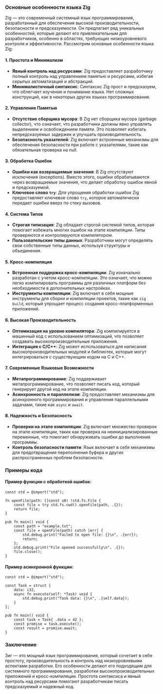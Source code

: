 
### Основные особенности языка Zig

Zig — это современный системный язык программирования, разработанный для обеспечения высокой производительности, безопасности и предсказуемости. Он предлагает ряд уникальных особенностей, которые делают его привлекательным для разработчиков, особенно в областях, требующих низкоуровневого контроля и эффективности. Рассмотрим основные особенности языка Zig:

#### 1. Простота и Минимализм

- **Явный контроль над ресурсами**: Zig предоставляет разработчику полный контроль над управлением памятью и ресурсами, избегая скрытых автоматизаций и абстракций.
- **Минималистичный синтаксис**: Синтаксис Zig прост и предсказуем, что облегчает изучение и понимание языка. Нет сложных конструкций, как в некоторых других языках программирования.

#### 2. Управление Памятью

- **Отсутствие сборщика мусора**: В Zig нет сборщика мусора (garbage collector), что означает, что разработчики должны явно управлять выделением и освобождением памяти. Это позволяет избегать непредсказуемых задержек и улучшать производительность.
- **Безопасность указателей**: Zig включает встроенные механизмы для обеспечения безопасности при работе с указателями, такие как обязательная проверка на null.

#### 3. Обработка Ошибок

- **Ошибки как возвращаемые значения**: В Zig отсутствуют исключения (exceptions). Вместо этого, ошибки обрабатываются через возвращаемые значения, что делает обработку ошибок явной и предсказуемой.
- **Ключевое слово `try`**: Для упрощения обработки ошибок Zig предоставляет ключевое слово `try`, которое автоматически передает ошибки вверх по стеку вызовов.

#### 4. Система Типов

- **Строгая типизация**: Zig обладает строгой системой типов, которая помогает избежать многих ошибок на этапе компиляции. Типы проверяются и контролируются компилятором.
- **Пользовательские типы данных**: Разработчики могут определять свои собственные типы данных, используя структуры и объединения.

#### 5. Кросс-компиляция

- **Встроенная поддержка кросс-компиляции**: Zig изначально разработан с учетом кросс-компиляции. Это означает, что можно легко компилировать программы для различных платформ без необходимости в дополнительных настройках.
- **Инструменты компиляции**: Zig включает в себя мощные инструменты для сборки и компиляции проектов, такие как `zig build`, который упрощает процесс создания кросс-платформенных приложений.

#### 6. Высокая Производительность

- **Оптимизация на уровне компилятора**: Zig компилируется в машинный код с использованием оптимизаций, что позволяет создавать высокопроизводительные приложения.
- **Интеграция с C/C++**: Zig может использоваться для написания высокопроизводительных модулей и библиотек, которые могут интегрироваться с существующим кодом на C и C++.

#### 7. Современные Языковые Возможности

- **Метапрограммирование**: Zig поддерживает метапрограммирование, что позволяет писать код, который генерирует другой код на этапе компиляции.
- **Асинхронность и параллелизм**: Zig предоставляет механизмы для асинхронного программирования и управления параллельными задачами, такие как `async` и `await`.

#### 8. Надежность и Безопасность

- **Проверки на этапе компиляции**: Zig включает множество проверок на этапе компиляции, таких как проверка на неинициализированные переменные, что помогает обнаруживать ошибки до выполнения программы.
- **Контроль безопасности памяти**: Язык включает в себя механизмы для предотвращения переполнения буфера и других распространенных проблем безопасности.

### Примеры кода

#### Пример функции с обработкой ошибок:

```zig
const std = @import("std");

fn openFile(path: []const u8) !std.fs.File {
    const file = try std.fs.cwd().openFile(path, .{});
    return file;
}

pub fn main() void {
    const path = "example.txt";
    const file = openFile(path) catch |err| {
        std.debug.print("Failed to open file: {}\n", .{err});
        return;
    };
    std.debug.print("File opened successfully\n", .{});
    file.close();
}
```

#### Пример асинхронной функции:

```zig
const std = @import("std");

const Task = struct {
    data: i32,
    async fn execute(self: *Task) void {
        std.debug.print("Task data: {}\n", .{self.data});
    }
};

pub fn main() void {
    const task = Task{ .data = 42 };
    const promise = task.execute();
    const result = promise.await;
}
```

### Заключение

Зиг — это мощный язык программирования, который сочетает в себе простоту, производительность и контроль над низкоуровневыми аспектами разработки. Его особенности делают его подходящим для системного программирования, разработки высокопроизводительных приложений и кросс-компиляции. Простота синтаксиса и явный контроль над ресурсами помогают разработчикам писать предсказуемый и надежный код.